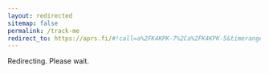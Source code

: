 ```yaml
---
layout: redirected
sitemap: false
permalink: /track-me
redirect_to: https://aprs.fi/#!call=a%2FK4KPK-7%2Ca%2FK4KPK-5&timerange=86400&tail=9700 
---
```

Redirecting.  Please wait.
